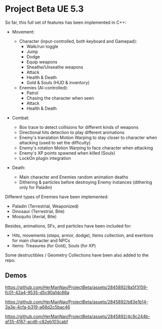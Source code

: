 # Project Beta UE 5.3

So far, this full set of features has been implemented in C++:

- Movement:
  - Character (input-controlled, both keyboard and Gamepad):
    - Walk/run toggle
    - Jump
    - Dodge
    - Equip weapons
    - Sheathe/Unseathe weapons
    - Attack
    - Health & Death
    - Gold & Souls (HUD & inventory)
  - Enemies (AI-controlled):
    - Patrol
    - Chasing the character when seen
    - Attack
    - Health & Death

- Combat:
  - Box trace to detect collisions for different kinds of weapons
  - Directional hits detection to play different animations
  - Enemy's translation Motion Warping to stay closer to character when attacking (used to set the difficulty)
  - Enemy's rotation Motion Warping to face character when attacking
  - Enemy's XP points spawned when killed (Souls)
  - LockOn plugin integration

- Death:
  - Main character and Enemies random animation deaths
  - Dithering & particles before destroying Enemy instances (dithering only for Paladin)

Different types of Enemies have been implemented:
- Paladin (Terrestrial, Weaponized)
- Dinosaur (Terrestrial, Bite)
- Mosquito (Aerial, Bite)

Besides, animations, SFx, and particles have been included for:
  - Hits, movements (steps, armor, dodge), Items collection, and exertions for main character and NPCs
  - Items: Treasures (for Gold), Souls (for XP)

Some destructibles / Geometry Collections have been also added to the repo.


## Demos

https://github.com/HerManNav/ProjectBeta/assets/2845892/8a5f3159-fc01-42a4-9535-d5c90a1dc66a

https://github.com/HerManNav/ProjectBeta/assets/2845892/b83e1b14-3a3e-4cfa-b319-a68d2c5bac46

https://github.com/HerManNav/ProjectBeta/assets/2845892/4c9c244b-af35-4167-acd6-c82eb103cabf

